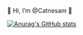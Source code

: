 👋 Hi, I’m @Catnesam 🚀

[![Anurag's GitHub stats](https://github-readme-stats.vercel.app/api?username=catnesam)](https://github.com/anuraghazra/github-readme-stats)
